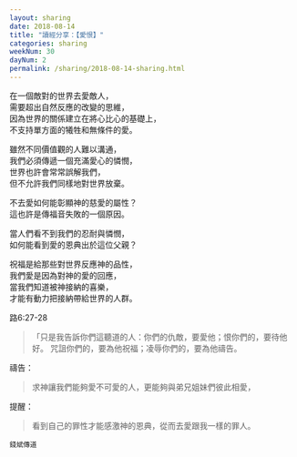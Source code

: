 ```yaml
---
layout: sharing
date: 2018-08-14
title: "讀經分享：【愛恨】"
categories: sharing
weekNum: 30
dayNum: 2
permalink: /sharing/2018-08-14-sharing.html
---
```


在一個敵對的世界去愛敵人，  
需要超出自然反應的改變的思維，  
因為世界的關係建立在將心比心的基礎上，  
不支持單方面的犧牲和無條件的愛。  

雖然不同價值觀的人難以溝通，  
我們必須傳遞一個充滿愛心的憐憫，  
世界也許會常常誤解我們，  
但不允許我們同樣地對世界放棄。    

不去愛如何能彰顯神的慈愛的屬性？  
這也許是傳福音失敗的一個原因。  

當人們看不到我們的忍耐與憐憫，  
如何能看到愛的恩典出於這位父親？  

祝福是給那些對世界反應神的品性，  
我們愛是因為對神的愛的回應，  
當我們知道被神接納的喜樂，  
才能有動力把接納帶給世界的人群。  

路6:27-28
>「只是我告訴你們這聽道的人：你們的仇敵，要愛他；恨你們的，要待他好。 咒詛你們的，要為他祝福；凌辱你們的，要為他禱告。

禱告：
>求神讓我們能夠愛不可愛的人，更能夠與弟兄姐妹們彼此相愛，

提醒：
>看到自己的罪性才能感激神的恩典，從而去愛跟我一樣的罪人。

`錢斌傳道`
